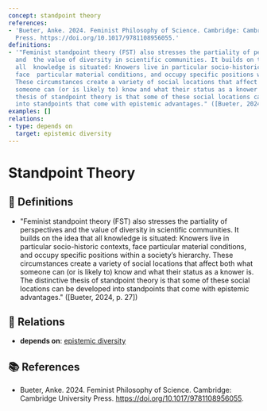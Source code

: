 ```yaml
---
concept: standpoint theory
references:
- 'Bueter, Anke. 2024. Feminist Philosophy of Science. Cambridge: Cambridge University
  Press. https://doi.org/10.1017/9781108956055.'
definitions:
- '"Feminist standpoint theory (FST) also stresses the partiality of perspectives
  and  the value of diversity in scientific communities. It builds on the idea that
  all  knowledge is situated: Knowers live in particular socio-historic contexts,
  face  particular material conditions, and occupy specific positions within a society’s  hierarchy.
  These circumstances create a variety of social locations that affect both  what
  someone can (or is likely to) know and what their status as a knower is. The  distinctive
  thesis of standpoint theory is that some of these social locations can be  developed
  into standpoints that come with epistemic advantages." ([Bueter, 2024, p. 27])'
examples: []
relations:
- type: depends on
  target: epistemic diversity
---
```


# Standpoint Theory

## 📖 Definitions

- "Feminist standpoint theory (FST) also stresses the partiality of perspectives and  the value of diversity in scientific communities. It builds on the idea that all  knowledge is situated: Knowers live in particular socio-historic contexts, face  particular material conditions, and occupy specific positions within a society’s  hierarchy. These circumstances create a variety of social locations that affect both  what someone can (or is likely to) know and what their status as a knower is. The  distinctive thesis of standpoint theory is that some of these social locations can be  developed into standpoints that come with epistemic advantages." ([Bueter, 2024, p. 27])

## 🔗 Relations

- **depends on**: [epistemic diversity](./epistemic-diversity.md)

## 📚 References

- Bueter, Anke. 2024. Feminist Philosophy of Science. Cambridge: Cambridge University Press. https://doi.org/10.1017/9781108956055.

